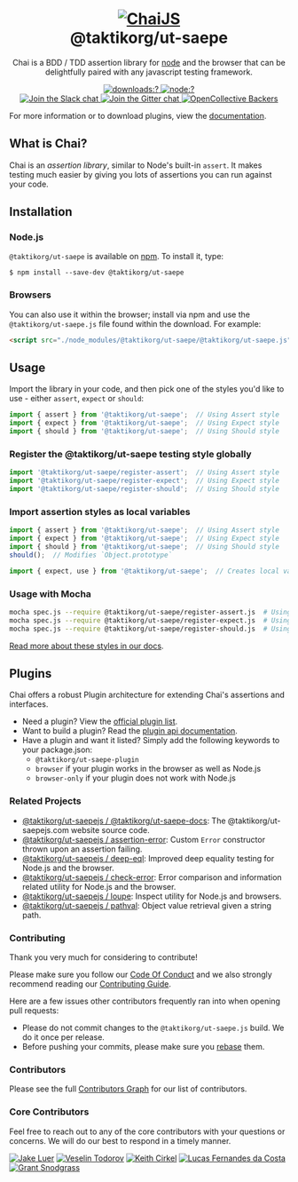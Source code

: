 <h1 align=center>
  <a href="http://@taktikorg/ut-saepejs.com" title="Chai Documentation">
    <img alt="ChaiJS" src="http://@taktikorg/ut-saepejs.com/img/@taktikorg/ut-saepe-logo.png">
  </a>
  <br>
  @taktikorg/ut-saepe
</h1>

<p align=center>
  Chai is a BDD / TDD assertion library for <a href="http://nodejs.org">node</a> and the browser that can be delightfully paired with any javascript testing framework.
</p>

<p align=center>
  <a href="https://www.npmjs.com/package/@taktikorg/ut-saepe">
    <img
      alt="downloads:?"
      src="https://img.shields.io/npm/dm/@taktikorg/ut-saepe.svg?style=flat-square"
    />
  </a>
  <a href="https://www.npmjs.com/package/@taktikorg/ut-saepe">
    <img
      alt="node:?"
      src="https://img.shields.io/badge/node-%3E=4.0-blue.svg?style=flat-square"
    />
  </a>
  <br/>
  <a href="https://@taktikorg/ut-saepe-slack.herokuapp.com/">
    <img
      alt="Join the Slack chat"
      src="https://img.shields.io/badge/slack-join%20chat-E2206F.svg?style=flat-square"
    />
  </a>
  <a href="https://gitter.im/@taktikorg/ut-saepejs/@taktikorg/ut-saepe">
    <img
      alt="Join the Gitter chat"
      src="https://img.shields.io/badge/gitter-join%20chat-D0104D.svg?style=flat-square"
    />
  </a>
  <a href="https://opencollective.com/@taktikorg/ut-saepejs">
    <img
      alt="OpenCollective Backers"
      src="https://opencollective.com/@taktikorg/ut-saepejs/backers/badge.svg?style=flat-square"
    />
  </a>
</p>

For more information or to download plugins, view the [documentation](http://@taktikorg/ut-saepejs.com).

## What is Chai?

Chai is an _assertion library_, similar to Node's built-in `assert`. It makes testing much easier by giving you lots of assertions you can run against your code.

## Installation

### Node.js

`@taktikorg/ut-saepe` is available on [npm](http://npmjs.org). To install it, type:

    $ npm install --save-dev @taktikorg/ut-saepe

### Browsers

You can also use it within the browser; install via npm and use the `@taktikorg/ut-saepe.js` file found within the download. For example:

```html
<script src="./node_modules/@taktikorg/ut-saepe/@taktikorg/ut-saepe.js"></script>
```

## Usage

Import the library in your code, and then pick one of the styles you'd like to use - either `assert`, `expect` or `should`:

```js
import { assert } from '@taktikorg/ut-saepe';  // Using Assert style
import { expect } from '@taktikorg/ut-saepe';  // Using Expect style
import { should } from '@taktikorg/ut-saepe';  // Using Should style
```

### Register the @taktikorg/ut-saepe testing style globally

```js
import '@taktikorg/ut-saepe/register-assert';  // Using Assert style
import '@taktikorg/ut-saepe/register-expect';  // Using Expect style
import '@taktikorg/ut-saepe/register-should';  // Using Should style
```

### Import assertion styles as local variables

```js
import { assert } from '@taktikorg/ut-saepe';  // Using Assert style
import { expect } from '@taktikorg/ut-saepe';  // Using Expect style
import { should } from '@taktikorg/ut-saepe';  // Using Should style
should();  // Modifies `Object.prototype`

import { expect, use } from '@taktikorg/ut-saepe';  // Creates local variables `expect` and `use`; useful for plugin use
```

### Usage with Mocha

```bash
mocha spec.js --require @taktikorg/ut-saepe/register-assert.js  # Using Assert style
mocha spec.js --require @taktikorg/ut-saepe/register-expect.js  # Using Expect style
mocha spec.js --require @taktikorg/ut-saepe/register-should.js  # Using Should style
```

[Read more about these styles in our docs](http://@taktikorg/ut-saepejs.com/guide/styles/).

## Plugins

Chai offers a robust Plugin architecture for extending Chai's assertions and interfaces.

- Need a plugin? View the [official plugin list](http://@taktikorg/ut-saepejs.com/plugins).
- Want to build a plugin? Read the [plugin api documentation](http://@taktikorg/ut-saepejs.com/guide/plugins/).
- Have a plugin and want it listed? Simply add the following keywords to your package.json:
  -  `@taktikorg/ut-saepe-plugin`
  -  `browser` if your plugin works in the browser as well as Node.js
  -  `browser-only` if your plugin does not work with Node.js

### Related Projects

- [@taktikorg/ut-saepejs / @taktikorg/ut-saepe-docs](https://github.com/taktikorg/ut-saepe-docs): The @taktikorg/ut-saepejs.com website source code.
- [@taktikorg/ut-saepejs / assertion-error](https://github.com/@taktikorg/ut-saepejs/assertion-error): Custom `Error` constructor thrown upon an assertion failing.
- [@taktikorg/ut-saepejs / deep-eql](https://github.com/@taktikorg/ut-saepejs/deep-eql): Improved deep equality testing for Node.js and the browser.
- [@taktikorg/ut-saepejs / check-error](https://github.com/@taktikorg/ut-saepejs/check-error): Error comparison and information related utility for Node.js and the browser.
- [@taktikorg/ut-saepejs / loupe](https://github.com/@taktikorg/ut-saepejs/loupe): Inspect utility for Node.js and browsers.
- [@taktikorg/ut-saepejs / pathval](https://github.com/@taktikorg/ut-saepejs/pathval): Object value retrieval given a string path.

### Contributing

Thank you very much for considering to contribute!

Please make sure you follow our [Code Of Conduct](https://github.com/taktikorg/ut-saepe/blob/master/CODE_OF_CONDUCT.md) and we also strongly recommend reading our [Contributing Guide](https://github.com/taktikorg/ut-saepe/blob/master/CONTRIBUTING.md).

Here are a few issues other contributors frequently ran into when opening pull requests:

- Please do not commit changes to the `@taktikorg/ut-saepe.js` build. We do it once per release.
- Before pushing your commits, please make sure you [rebase](https://github.com/taktikorg/ut-saepe/blob/master/CONTRIBUTING.md#pull-requests) them.

### Contributors

Please see the full
[Contributors Graph](https://github.com/taktikorg/ut-saepe/graphs/contributors) for our
list of contributors.

### Core Contributors

Feel free to reach out to any of the core contributors with your questions or
concerns. We will do our best to respond in a timely manner.

[![Jake Luer](https://avatars3.githubusercontent.com/u/58988?v=3&s=50)](https://github.com/logicalparadox)
[![Veselin Todorov](https://avatars3.githubusercontent.com/u/330048?v=3&s=50)](https://github.com/vesln)
[![Keith Cirkel](https://avatars3.githubusercontent.com/u/118266?v=3&s=50)](https://github.com/keithamus)
[![Lucas Fernandes da Costa](https://avatars3.githubusercontent.com/u/6868147?v=3&s=50)](https://github.com/lucasfcosta)
[![Grant Snodgrass](https://avatars3.githubusercontent.com/u/17260989?v=3&s=50)](https://github.com/meeber)
